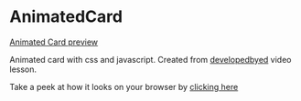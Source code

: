 # AnimatedCard

[Animated Card preview](https://lucasfernandodev.github.io/AnimatedCard/assets/img/adidas.png)


Animated card with css and javascript.
Created from <a href="https://github.com/developedbyed">developedbyed</a> video lesson.

Take a peek at how it looks on your browser by <a href="https://codepen.io/lucasfernandodev/pen/MWjgNpx">clicking here</a>
